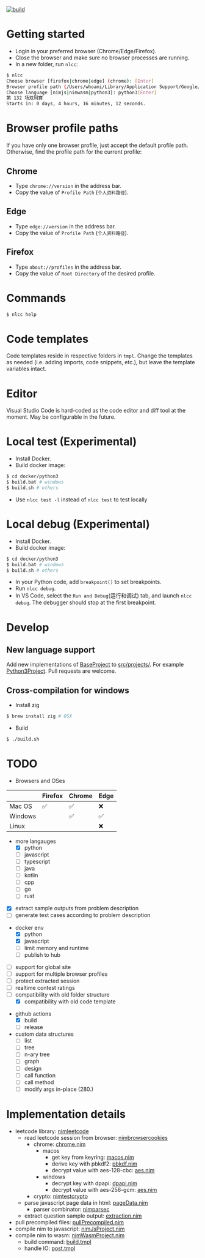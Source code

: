 [![build](https://github.com/qszhu/nim-leetcode-cmd/actions/workflows/build.yaml/badge.svg)](https://github.com/qszhu/nim-leetcode-cmd/actions/workflows/build.yaml)

# Getting started

* Login in your preferred browser (Chrome/Edge/Firefox).
* Close the browser and make sure no browser processes are running.
* In a new folder, run `nlcc`:

```bash
$ nlcc
Choose browser [firefox|chrome|edge] (chrome): [Enter]
Browser profile path (/Users/whoami/Library/Application Support/Google/Chrome/Default): [Enter]
Choose language [nimjs|nimwasm|python3]: python3[Enter]
第 132 场双周赛
Starts in: 0 days, 4 hours, 16 minutes, 12 seconds.
```

# Browser profile paths

If you have only one browser profile, just accept the default profile path. Otherwise, find the profile path for the current profile:

## Chrome

* Type `chrome://version` in the address bar.
* Copy the value of `Profile Path` (`个人资料路径`).

## Edge

* Type `edge://version` in the address bar.
* Copy the value of `Profile Path` (`个人资料路径`).

## Firefox

* Type `about://profiles` in the address bar.
* Copy the value of `Root Directory` of the desired profile.

# Commands

```bash
$ nlcc help
```

# Code templates

Code templates reside in respective folders in `tmpl`. Change the templates as needed (i.e. adding imports, code snippets, etc.), but leave the template variables intact.

# Editor

Visual Studio Code is hard-coded as the code editor and diff tool at the moment. May be configurable in the future.

# Local test (Experimental)

* Install Docker.
* Build docker image:

```bash
$ cd docker/python3
$ build.bat # windows
$ build.sh # others
```

* Use `nlcc test -l` instead of `nlcc test` to test locally

# Local debug (Experimental)

* Install Docker.
* Build docker image:

```bash
$ cd docker/python3
$ build.bat # windows
$ build.sh # others
```

* In your Python code, add `breakpoint()` to set breakpoints.
* Run `nlcc debug`.
* In VS Code, select the `Run and Debug`(运行和调试) tab, and launch `nlcc debug`. The debugger should stop at the first breakpoint.

# Develop

## New language support

Add new implementations of [BaseProject](src/projects/baseProject.nim) to [src/projects/](src/projects/). For example [Python3Project](src/projects/python/python3Project.nim). Pull requests are welcome.

## Cross-compilation for windows

* Install zig

```bash
$ brew install zig # OSX
```

* Build

```bash
$ ./build.sh
```

# TODO
* Browsers and OSes

| | Firefox | Chrome | Edge |
| --- | --- | --- | --- |
| Mac OS | ✅ | ✅ | ❌ |
| Windows | | ✅ | ✅ |
| Linux | | | ❌ |
* more langauges
  * [x] python
  * [ ] javascript
  * [ ] typescript
  * [ ] java
  * [ ] kotlin
  * [ ] cpp
  * [ ] go
  * [ ] rust
* [x] extract sample outputs from problem description
* [ ] generate test cases according to problem description
* docker env
  * [x] python
  * [x] javascript
  * [ ] limit memory and runtime
  * [ ] publish to hub
* [ ] support for global site
* [ ] support for multiple browser profiles
* [ ] protect extracted session
* [ ] realtime contest ratings
* [ ] compatibility with old folder structure
  * [x] compatibility with old code template
* github actions
  * [x] build
  * [ ] release
* custom data structures
  * [ ] list
  * [ ] tree
  * [ ] n-ary tree
  * [ ] graph
  * [ ] design
  * [ ] call function
  * [ ] call method
  * [ ] modify args in-place (280.)

# Implementation details

* leetcode library: [nimleetcode](https://github.com/qszhu/nimleetcode/)
  * read leetcode session from browser: [nimbrowsercookies](https://github.com/qszhu/nimbrowsercookies)
    * chrome: [chrome.nim](https://github.com/qszhu/nimbrowsercookies/blob/main/src/nimbrowsercookies/chrome.nim)
      * macos
        * get key from keyring: [macos.nim](https://github.com/qszhu/nimbrowsercookies/blob/main/src/nimbrowsercookies/macos.nim)
        * derive key with pbkdf2: [pbkdf.nim](https://github.com/qszhu/nimtestcrypto/blob/main/src/nimtestcrypto/pbkdf.nim)
        * decrypt value with aes-128-cbc: [aes.nim](https://github.com/qszhu/nimtestcrypto/blob/main/src/nimtestcrypto/aes.nim)
      * windows
        * decrypt key with dpapi: [dpapi.nim](https://github.com/qszhu/nimbrowsercookies/blob/main/src/nimbrowsercookies/dpapi.nim)
        * decrypt value with aes-256-gcm: [aes.nim](https://github.com/qszhu/nimtestcrypto/blob/main/src/nimtestcrypto/aes.nim)
    * crypto: [nimtestcrypto](https://github.com/qszhu/nimtestcrypto)
  * parse javascript page data in html: [pageData.nim](https://github.com/qszhu/nimleetcode/blob/main/src/nimleetcode/pageData.nim)
    * parser combinator: [nimparsec](https://github.com/qszhu/nimparsec)
  * extract question sample output: [extraction.nim](https://github.com/qszhu/nimleetcode/blob/main/src/nimleetcode/extraction.nim)
* pull precompiled files: [pullPrecompiled.nim](src/scripts/pullPrecompiled.nim)
* compile nim to javascript: [nimJsProject.nim](src/projects/nimjs/nimJsProject.nim)
* compile nim to wasm: [nimWasmProject.nim](src/projects/nimwasm/nimWasmProject.nim)
  * build command: [build.tmpl](tmpl/nimwasm/build.tmpl)
  * handle IO: [post.tmpl](tmpl/nimwasm/post.tmpl)
